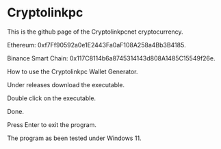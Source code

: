 # Cryptolinkpc
This is the github page of the Cryptolinkpcnet cryptocurrency.

Ethereum: 0xf7Ff90592a0e1E2443Fa0aF108A258a4Bb3B4185.

Binance Smart Chain: 0x117C8114b6a8745314143d808A1485C15549f26e.

How to use the Cryptolinkpc Wallet Generator.

Under releases download the executable.

Double click on the executable.

Done.

Press Enter to exit the program.

The program as been tested under Windows 11.
